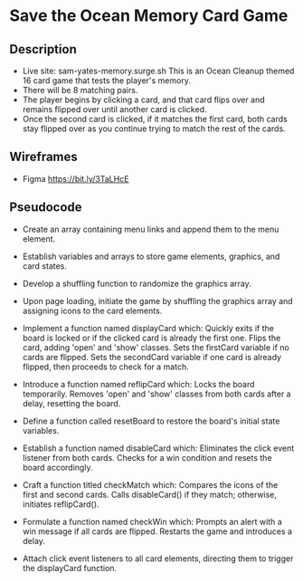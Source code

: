 # Save the Ocean Memory Card Game

## Description
- Live site: sam-yates-memory.surge.sh
This is an Ocean Cleanup themed 16 card game that tests the player's memory. 
- There will be 8 matching pairs.
- The player begins by clicking a card, and that card flips over and remains flipped over until another card is clicked. 
- Once the second card is clicked, if it matches the first card, both cards stay flipped over as you continue trying to match the rest of the cards. 

## Wireframes
- Figma https://bit.ly/3TaLHcE

## Pseudocode

- Create an array containing menu links and append them to the menu element.

- Establish variables and arrays to store game elements, graphics, and card states.

- Develop a shuffling function to randomize the graphics array.

- Upon page loading, initiate the game by shuffling the graphics array and assigning icons to the card elements.

- Implement a function named displayCard which:
Quickly exits if the board is locked or if the clicked card is already the first one.
Flips the card, adding 'open' and 'show' classes.
Sets the firstCard variable if no cards are flipped.
Sets the secondCard variable if one card is already flipped, then proceeds to check for a match.

- Introduce a function named reflipCard which:
Locks the board temporarily.
Removes 'open' and 'show' classes from both cards after a delay, resetting the board.

- Define a function called resetBoard to restore the board's initial state variables.

- Establish a function named disableCard which:
Eliminates the click event listener from both cards.
Checks for a win condition and resets the board accordingly.

- Craft a function titled checkMatch which:
Compares the icons of the first and second cards.
Calls disableCard() if they match; otherwise, initiates reflipCard().

- Formulate a function named checkWin which:
Prompts an alert with a win message if all cards are flipped.
Restarts the game and introduces a delay.

- Attach click event listeners to all card elements, directing them to trigger the displayCard function.